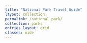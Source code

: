 ```yaml
---
title: "National Park Travel Guide"
layout: collection
permalink: /national_park/
collection: parks
entries_layout: grid
classes: wide
---
```

